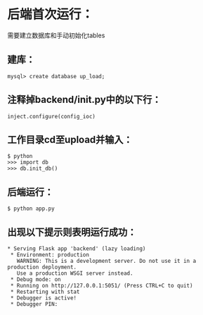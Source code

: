 # 后端首次运行：
需要建立数据库和手动初始化tables
## 建库：
```
mysql> create database up_load;
```
## 注释掉backend/__init__.py中的以下行：
```angular2html
inject.configure(config_ioc)
```
## 工作目录cd至upload并输入：
```angular2html
$ python
>>> import db
>>> db.init_db()
```
## 后端运行：
```angular2html
$ python app.py
```
## 出现以下提示则表明运行成功：
```angular2html
* Serving Flask app 'backend' (lazy loading)
 * Environment: production
   WARNING: This is a development server. Do not use it in a production deployment.
   Use a production WSGI server instead.
 * Debug mode: on
 * Running on http://127.0.0.1:5051/ (Press CTRL+C to quit)
 * Restarting with stat
 * Debugger is active!
 * Debugger PIN:
```
